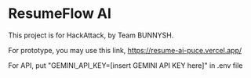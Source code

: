 # ResumeFlow AI

This project is for HackAttack, by Team BUNNYSH.

For prototype, you may use this link, 
https://resume-ai-puce.vercel.app/

For API, put "GEMINI_API_KEY=[insert GEMINI API KEY here]" in .env file
